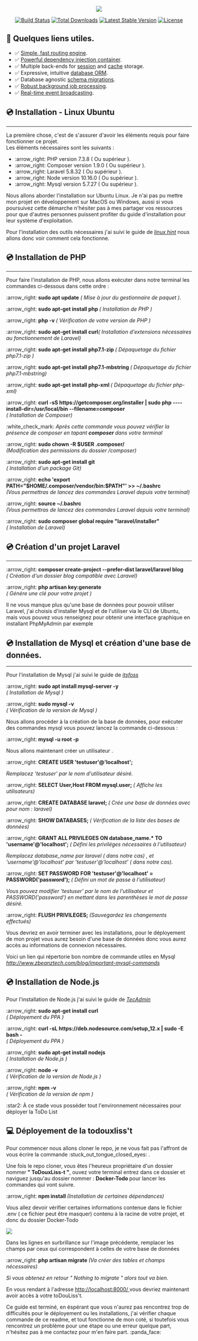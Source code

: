 <p align="center"><img src="https://laravel.com/assets/img/components/logo-laravel.svg"></p>

<p align="center">
<a href="https://travis-ci.org/laravel/framework"><img src="https://travis-ci.org/laravel/framework.svg" alt="Build Status"></a>
<a href="https://packagist.org/packages/laravel/framework"><img src="https://poser.pugx.org/laravel/framework/d/total.svg" alt="Total Downloads"></a>
<a href="https://packagist.org/packages/laravel/framework"><img src="https://poser.pugx.org/laravel/framework/v/stable.svg" alt="Latest Stable Version"></a>
<a href="https://packagist.org/packages/laravel/framework"><img src="https://poser.pugx.org/laravel/framework/license.svg" alt="License"></a>
</p>




##  :page_facing_up: Quelques liens utiles.




- :white_check_mark: [Simple, fast routing engine](https://laravel.com/docs/routing).
- :white_check_mark: [Powerful dependency injection container](https://laravel.com/docs/container).
- :white_check_mark: Multiple back-ends for [session](https://laravel.com/docs/session) and [cache](https://laravel.com/docs/cache) storage.
- :white_check_mark: Expressive, intuitive [database ORM](https://laravel.com/docs/eloquent).
- :white_check_mark: Database agnostic [schema migrations](https://laravel.com/docs/migrations).
- :white_check_mark: [Robust background job processing](https://laravel.com/docs/queues).
- :white_check_mark: [Real-time event broadcasting](https://laravel.com/docs/broadcasting).

##  :cd: Installation - Linux Ubuntu
<hr>
<p> La première chose, c'est de s'assurer d'avoir les éléments requis pour faire fonctionner ce projet. <br> Les éléments nécessaires sont les suivants : </p>

<ul> 
<li>  :arrow_right: PHP version 7.3.8 ( Ou supérieur ).</li>
<li>  :arrow_right: Composer version 1.9.0 ( Ou supérieur ). </li>
<li>  :arrow_right: Laravel 5.8.32 ( Ou supérieur ). </li>
<li>  :arrow_right: Node version 10.16.0 ( Ou supérieur ). </li>
<li>  :arrow_right: Mysql version 5.7.27 ( Ou supérieur ). </li>

</ul>

<p> Nous allons aborder l'installation sur Ubuntu Linux. Je n'ai pas pu mettre mon projet en développement sur MacOS ou Windows, aussi si vous poursuivez cette démarche n'hésiter pas à mes partager vos ressources pour que d'autres personnes puissent profiter du guide d'installation pour leur système d'exploitation.</p>

<p> Pour l'installation des outils nécessaires j'ai suivi le guide de <a href="https://linuxhint.com/install-laravel-on-ubuntu/" target="_blank"> <i>linux hint</i></a> nous allons donc voir comment cela fonctionne. </p>

## :cd: Installation de PHP
<hr>
<p> Pour faire l'installation de PHP, nous allons exécuter dans notre terminal les commandes ci-dessous dans cette ordre : </p>

<p>:arrow_right: <b>sudo apt update</b>  <em>( Mise à jour du gestionnaire de paquet )</em>.<p>

<p>:arrow_right: <b>sudo apt-get install php </b><em>( Installation de PHP )</em></p>

<p>:arrow_right: <b>php -v </b><em>( Vérification de votre version de PHP )</em></p>

<p>:arrow_right: <b>sudo apt-get install curl</b><em>( Installation d'extensions nécessaires au fonctionnement de Laravel)</em></p>

<p>:arrow_right: <b>sudo apt-get install php7.1-zip </b><em>( Dépaquetage du fichier php7.1-zip )</em></p>

<p>:arrow_right: <b>sudo apt-get install php7.1-mbstring </b><em>( Dépaquetage du fichier php7.1-mbstring)</em></p>

<p>:arrow_right: <b>sudo apt-get install php-xml </b><em>( Dépaquetage du fichier php-xml)</em></p>

<p>:arrow_right: <b> curl -sS https://getcomposer.org/installer | sudo php ----install-dir=/usr/local/bin --filename=composer</b><em><br>( Installation de Composer)</em></p>

<p> :white_check_mark: <em> Après cette commande vous pouvez vérifier la présence de composer en tapant <b> composer </b> dans votre terminal </em></p>


<p>:arrow_right: <b>sudo chown -R $USER .composer/ </b><em><br>(Modification des permissions du dossier /composer)</em></p>


<p>:arrow_right: <b>sudo apt-get install git </b><em><br>( Installation d'un package Git)</em></p>

<p>:arrow_right: <b>echo 'export PATH="$HOME/.composer/vendor/bin:$PATH"' >> ~/.bashrc </b><em><br>(Vous permettras de lancez des commandes Laravel depuis votre terminal)</em></p>


<p>:arrow_right: <b>source ~/.bashrc </b><em><br>(Vous permettras de lancez des commandes Laravel depuis votre terminal)</em></p>
 
<p>:arrow_right: <b> sudo composer global require "laravel/installer" </b><em><br>( Installation de Laravel)</em></p>

 
## :cd: Création d'un projet Laravel
<hr>



<p>:arrow_right: <b>  composer create-project --prefer-dist laravel/laravel blog </b><em><br>( Création d'un dossier blog compatible avec Laravel)</em></p>

<p>:arrow_right: <b>  php artisan key:generate </b><em><br>( Génére une clé pour votre projet )</em></p>

<p> Il ne vous manque plus qu'une base de données pour pouvoir utiliser Laravel, j'ai choisis d'installer Mysql et de l'utiliser via le CLI de Ubuntu, mais vous pouvez vous renseignez pour obtenir une interface graphique en installant PhpMyAdmin par exemple </p>
 

## :cd: Installation de Mysql et création d'une base de données.
<hr> 


<p> Pour l'installation de Mysql j'ai suivi le guide de <a href="https://itsfoss.com/install-mysql-ubuntu/" target="_blank"> <i>itsfoss</i></a></p>

<p>:arrow_right: <b>  sudo apt install mysql-server -y </b><em><br>( Installation de Mysql )</em></p>


<p>:arrow_right: <b>  sudo mysql -v </b><em><br>( Vérification de la version de Mysql )</em></p>


<p> Nous allons procéder à la création de la base de données, pour exécuter des commandes mysql vous pouvez lancez la commande ci-dessous : </p>

<p>:arrow_right: <b>  mysql -u root -p  </b></p>

<p> Nous allons maintenant créer un utilisateur . </p>

<p>:arrow_right: <b>  CREATE USER 'testuser'@'localhost'; </b></p>
<em>Remplacez 'testuser' par le nom d'utilisateur désiré.</em>

<p>:arrow_right: <b>  SELECT User,Host FROM mysql.user; </b> <em>( Affiche les utilisateurs)</em></p>

<p>:arrow_right: <b>  CREATE DATABASE laravel; </b> <em>( Crée une base de données avec pour nom : laravel)</em></p>

<p>:arrow_right: <b> SHOW DATABASES; </b> <em>( Vérification de la liste des bases de données)</em></p>

<p>:arrow_right: <b> GRANT ALL PRIVILEGES ON database_name.* TO 'username'@'localhost'; </b> <em>( Défini les priviléges nécessaires à l'utilisateur)</em></p>

<em> Remplacez database_name par laravel ( dans notre cas) , et 'username'@'localhost' par 'testuser'@'localhost' ( dans notre cas). </em>

<p>:arrow_right: <b> SET PASSWORD FOR 'testuser'@'localhost' = PASSWORD('password'); </b> <em>( Défini un mot de passe à l'utilisateur)</em></p>
<em> Vous pouvez modifier 'testuser' par le nom de l'utilisateur et PASSWORD('password') en mettant dans les parenthèses le mot de passe désiré.</em>



<p>:arrow_right: <b>  FLUSH PRIVILEGES; </b> <em>(Sauvegardez les changements effectués)</em></p>

<p> Vous devriez en avoir terminer avec les installations, pour le déployement de mon projet vous aurez besoin d'une base de données donc vous aurez accès au informations de connexion nécessaires. </p>

<p>Voici un lien qui répertorie bon nombre de commande utiles en Mysql  <a href="http://www.zbeanztech.com/blog/important-mysql-commands" target="_blank"> <i>http://www.zbeanztech.com/blog/important-mysql-commands</i></a></p>

## :cd: Installation de Node.js

<p> Pour l'installation de Node.js j'ai suivi le guide de <a href="https://tecadmin.net/install-latest-nodejs-npm-on-ubuntu/" target="_blank"> <i>TecAdmin</i></a></p>

<p>:arrow_right: <b>  sudo apt-get install curl </b><em><br>( Déployement du PPA )</em></p>

<p>:arrow_right: <b> curl -sL https://deb.nodesource.com/setup_12.x | sudo -E bash - </b><em><br>( Déployement du PPA  )</em></p>

<p>:arrow_right: <b> sudo apt-get install nodejs </b><em><br>( Installation de Node.js )</em></p>

<p>:arrow_right: <b> node -v  </b><em><br>( Vérification de la version de Node.js )</em></p>

<p>:arrow_right: <b> npm -v   </b><em><br>( Vérification de la version de npm )</em></p>

<p>  :star2: À ce stade vous posséder tout l'environnement nécessaires pour déployer la ToDo List </p>


##  :computer: Déployement de la todouxliss't


<p> Pour commencer nous allons cloner le repo, je ne vous fait pas l'affront de vous écrire la commande  :stuck_out_tongue_closed_eyes: . </p>

<p> Une fois le repo cloner, vous êtes l'heureux propriétaire d'un dossier nommer<b>  " ToDouxLiss-t "</b>, ouvez votre terminal entrez dans ce dossier et naviguez jusqu'au dossier nommer : <b> Docker-Todo </b> pour lancer les commandes qui vont suivre. </p>

<p>:arrow_right: <b>  npm install  </b> <em>(Installation de certaines dépendances)</em></p>

<p> Vous allez devoir vérifier certaines informations contenue dans le fichier .env ( ce fichier peut être masquer) contenu à la racine de votre projet, et donc du dossier Docker-Todo </p>

<img src="env.png">

<p> Dans les lignes en surbrillance sur l'image précédente, remplacer les champs par ceux qui correspondent à celles de votre base de données </p>

<p>:arrow_right: <b>  php artisan migrate  </b> <em>(Va créer des tables et champs nécessaires)</em></p>

<em>Si vous obtenez en retour " Nothing to migrate " alors tout va bien.</em>

<p> En vous rendant à l'adresse <a href="http://localhost:8000/" target="_blank"> http://localhost:8000/ </a> vous devriez maintenant avoir accès à votre toDouLiss't.</p>

<p> Ce guide est terminé, en éspérant que vous n'aurez pas rencontrez trop de difficultés pour le déployement ou les installations, j'ai vérifier chaque commande de ce readme, et tout fonctionne de mon coté, si toutefois vous rencontrez un problème pour une étape ou une erreur quelque part, n'hésitez pas à me contactez pour m'en faire part.  :panda_face: </p>